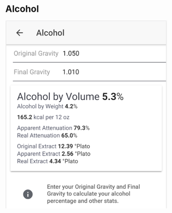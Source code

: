 # Alcohol

![Enter OG and FG to get important stats about your product](../.gitbook/assets/image%20%2828%29.png)

